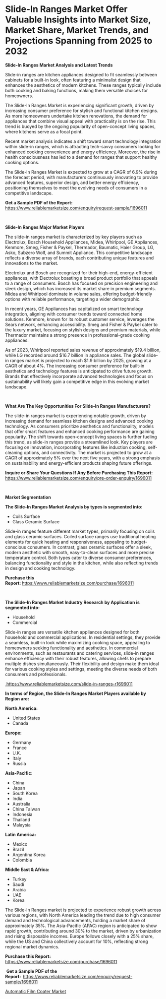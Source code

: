 <p><h1>Slide-In Ranges Market Offer Valuable Insights into Market Size, Market Share, Market Trends, and Projections Spanning from 2025 to 2032</h1></p><p><strong>Slide-In Ranges Market Analysis and Latest Trends</strong></p>
<p><p>Slide-in ranges are kitchen appliances designed to fit seamlessly between cabinets for a built-in look, often featuring a minimalist design that enhances the aesthetics of modern kitchens. These ranges typically include both cooking and baking functions, making them versatile choices for homeowners.</p><p>The Slide-In Ranges Market is experiencing significant growth, driven by increasing consumer preference for stylish and functional kitchen designs. As more homeowners undertake kitchen renovations, the demand for appliances that combine visual appeal with practicality is on the rise. This trend is buoyed by the ongoing popularity of open-concept living spaces, where kitchens serve as a focal point.</p><p>Recent market analysis indicates a shift toward smart technology integration within slide-in ranges, which is attracting tech-savvy consumers looking for enhanced cooking convenience and energy efficiency. Moreover, the rise in health consciousness has led to a demand for ranges that support healthy cooking options.</p><p>The Slide-In Ranges Market is expected to grow at a CAGR of 6.9% during the forecast period, with manufacturers continuously innovating to provide advanced features, superior design, and better energy efficiency, positioning themselves to meet the evolving needs of consumers in a competitive landscape.</p></p>
<p><strong>Get a Sample PDF of the Report:&nbsp;</strong> <a href="https://www.reliablemarketsize.com/enquiry/request-sample/1696011?utm_campaign=2393&utm_medium=2&utm_source=Github&utm_content=ia&utm_term=27032025&utm_id=slide-in-ranges">https://www.reliablemarketsize.com/enquiry/request-sample/1696011</a></p>
<p>&nbsp;</p>
<p><strong>Slide-In Ranges Major Market Players</strong></p>
<p><p>The slide-in ranges market is characterized by key players such as Electrolux, Bosch Household Appliances, Midea, Whirlpool, GE Appliances, Kenmore, Smeg, Fisher & Paykel, Thermador, Baumatic, Haier Group, LG, Asko, Subzero Wolf, and Summit Appliance. This competitive landscape reflects a diverse array of brands, each contributing unique features and innovations to the market.</p><p>Electrolux and Bosch are recognized for their high-end, energy-efficient appliances, with Electrolux boasting a broad product portfolio that appeals to a range of consumers. Bosch has focused on precision engineering and sleek design, which has increased its market share in premium segments. Midea and Whirlpool dominate in volume sales, offering budget-friendly options with reliable performance, targeting a wider demographic.</p><p>In recent years, GE Appliances has capitalized on smart technology integration, aligning with consumer trends toward connected home solutions. Kenmore, known for its robust customer service, leverages the Sears network, enhancing accessibility. Smeg and Fisher & Paykel cater to the luxury market, focusing on stylish designs and premium materials, while Thermador maintains a strong presence in professional-grade cooking appliances.</p><p>As of 2023, Whirlpool reported sales revenue of approximately $19.4 billion, while LG recorded around $16.7 billion in appliance sales. The global slide-in ranges market is projected to reach $1.9 billion by 2025, growing at a CAGR of about 4%. The increasing consumer preference for built-in aesthetics and technology features is anticipated to drive future growth. Brands that effectively incorporate advanced technologies and focus on sustainability will likely gain a competitive edge in this evolving market landscape.</p></p>
<p>&nbsp;</p>
<p><strong>What Are The Key Opportunities For Slide-In Ranges Manufacturers?</strong></p>
<p><p>The slide-in ranges market is experiencing notable growth, driven by increasing demand for seamless kitchen designs and advanced cooking technology. As consumers prioritize aesthetics and functionality, models that offer smart features and enhanced cooking performance are gaining popularity. The shift towards open-concept living spaces is further fueling this trend, as slide-in ranges provide a streamlined look. Key players are focusing on innovation, incorporating features like induction cooking, self-cleaning options, and connectivity. The market is projected to grow at a CAGR of approximately 5% over the next five years, with a strong emphasis on sustainability and energy-efficient products shaping future offerings.</p></p>
<p><strong>Inquire or Share Your Questions If Any Before Purchasing This Report:</strong> <a href="https://www.reliablemarketsize.com/enquiry/pre-order-enquiry/1696011?utm_campaign=2393&utm_medium=2&utm_source=Github&utm_content=ia&utm_term=27032025&utm_id=slide-in-ranges">https://www.reliablemarketsize.com/enquiry/pre-order-enquiry/1696011</a></p>
<p>&nbsp;</p>
<p><strong>Market Segmentation</strong></p>
<p><strong>The Slide-In Ranges Market Analysis by types is segmented into:</strong></p>
<p><ul><li>Coils Surface</li><li>Glass Ceramic Surface</li></ul></p>
<p><p>Slide-in ranges feature different market types, primarily focusing on coils and glass ceramic surfaces. Coiled surface ranges use traditional heating elements for quick heating and responsiveness, appealing to budget-conscious consumers. In contrast, glass ceramic surfaces offer a sleek, modern aesthetic with smooth, easy-to-clean surfaces and more precise temperature control. Both types cater to diverse consumer preferences, balancing functionality and style in the kitchen, while also reflecting trends in design and cooking technology.</p></p>
<p><strong>Purchase this Report:&nbsp;</strong><a href="https://www.reliablemarketsize.com/purchase/1696011?utm_campaign=2393&utm_medium=2&utm_source=Github&utm_content=ia&utm_term=27032025&utm_id=slide-in-ranges">https://www.reliablemarketsize.com/purchase/1696011</a></p>
<p>&nbsp;</p>
<p><strong>The Slide-In Ranges Market Industry Research by Application is segmented into:</strong></p>
<p><ul><li>Household</li><li>Commercial</li></ul></p>
<p><p>Slide-in ranges are versatile kitchen appliances designed for both household and commercial applications. In residential settings, they provide a seamless, built-in look while maximizing cooking space, appealing to homeowners seeking functionality and aesthetics. In commercial environments, such as restaurants and catering services, slide-in ranges enhance efficiency with their robust features, allowing chefs to prepare multiple dishes simultaneously. Their flexibility and design make them ideal for various cooking styles and settings, meeting the diverse needs of both consumers and professionals.</p></p>
<p><a href="https://www.reliablemarketsize.com/slide-in-ranges-r1696011?utm_campaign=2393&utm_medium=2&utm_source=Github&utm_content=ia&utm_term=27032025&utm_id=slide-in-ranges">&nbsp;https://www.reliablemarketsize.com/slide-in-ranges-r1696011</a></p>
<p><strong>In terms of Region, the Slide-In Ranges Market Players available by Region are:</strong></p>
<p>
    <p> <strong> North America: </strong>
        <ul>
            <li>United States</li>
            <li>Canada</li>
        </ul>
        </p> 
    <p> <strong> Europe: </strong>
        <ul>
            <li>Germany</li>
            <li>France</li>
            <li>U.K.</li>
            <li>Italy</li>
            <li>Russia</li>
        </ul>
        </p> 
    <p> <strong> Asia-Pacific: </strong>
        <ul>
            <li>China</li>
            <li>Japan</li>
            <li>South Korea</li>
            <li>India</li>
            <li>Australia</li>
            <li>China Taiwan</li>
            <li>Indonesia</li>
            <li>Thailand</li>
            <li>Malaysia</li>
        </ul>
        </p> 
    <p> <strong> Latin America: </strong>
        <ul>
            <li>Mexico</li>
            <li>Brazil</li>
            <li>Argentina Korea</li>
            <li>Colombia</li>
        </ul>
        </p> 
    <p> <strong> Middle East & Africa: </strong>
        <ul>
            <li>Turkey</li>
            <li>Saudi</li>
            <li>Arabia</li>
            <li>UAE</li>
            <li>Korea</li>
        </ul>
    </p>
    </p>
<p><p>The Slide-In Ranges market is projected to experience robust growth across various regions, with North America leading the trend due to high consumer demand and technological advancements, holding a market share of approximately 35%. The Asia-Pacific (APAC) region is anticipated to show rapid growth, contributing around 30% to the market, driven by urbanization and rising disposable incomes. Europe follows closely with a 25% share, while the US and China collectively account for 10%, reflecting strong regional market dynamics.</p></p>
<p><strong>Purchase this Report: </strong><a href="https://www.reliablemarketsize.com/purchase/1696011?utm_campaign=2393&utm_medium=2&utm_source=Github&utm_content=ia&utm_term=27032025&utm_id=slide-in-ranges">https://www.reliablemarketsize.com/purchase/1696011</a></p>
<p>&nbsp;<strong>Get a Sample PDF of the Report:&nbsp;&nbsp;</strong><a href="https://www.reliablemarketsize.com/enquiry/request-sample/1696011?utm_campaign=2393&utm_medium=2&utm_source=Github&utm_content=ia&utm_term=27032025&utm_id=slide-in-ranges">https://www.reliablemarketsize.com/enquiry/request-sample/1696011</a></p>
<p><strong></strong></p>
<p><p><a href="https://github.com/tandyorandby/Market-Research-Report-List-1/blob/main/automatic-film-coater-market.md?utm_campaign=2393&utm_medium=2&utm_source=Github&utm_content=ia&utm_term=27032025&utm_id=slide-in-ranges">Automatic Film Coater Market</a></p></p>
